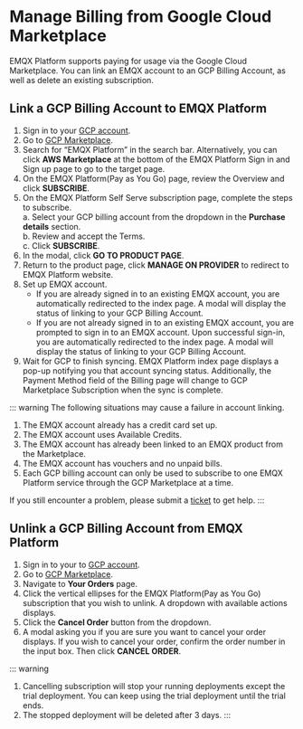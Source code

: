# Manage Billing from Google Cloud Marketplace

EMQX Platform supports paying for usage via the Google Cloud Marketplace. You can link an EMQX account to an GCP Billing Account, as well as delete an existing subscription.


## Link a GCP Billing Account to EMQX Platform
1. Sign in to your [GCP account](https://console.cloud.google.com/).
2. Go to [GCP Marketplace](https://console.cloud.google.com/marketplace).
3. Search for “EMQX Platform” in the search bar. Alternatively, you can click **AWS Marketplace** at the bottom of the EMQX Platform Sign in and Sign up page to go to the target page.
4. On the EMQX Platform(Pay as You Go) page, review the Overview and click **SUBSCRIBE**.
5. On the EMQX Platform Self Serve subscription page, complete the steps to subscribe.<br>
	a. Select your GCP billing account from the dropdown in the **Purchase details** section.<br>
	b. Review and accept the Terms.<br>
	c. Click **SUBSCRIBE**.
6. In the modal, click **GO TO PRODUCT PAGE**.
7. Return to the product page, click **MANAGE ON PROVIDER** to redirect to EMQX Platform website.
8. Set up EMQX account.
	- If you are already signed in to an existing EMQX account, you are automatically redirected to the index page. A modal will display the status of linking to your GCP Billing Account.
    - If you are not already signed in to an existing EMQX account, you are prompted to sign in to an EMQX account. Upon successful sign-in, you are automatically redirected to the index page. A modal will display the status of linking to your GCP Billing Account.
9. Wait for GCP to finish syncing.
	EMQX Platform index page displays a pop-up notifying you that account syncing status. Additionally, the Payment Method field of the Billing page will change to GCP Marketplace Subscription when the sync is complete.

::: warning
The following situations may cause a failure in account linking.

1. The EMQX account already has a credit card set up.
2. The EMQX account uses Available Credits.
3. The EMQX account has already been linked to an EMQX product from the Marketplace.
4. The EMQX account has vouchers and no unpaid bills.
4. Each GCP billing account can only be used to subscribe to one EMQX Platform service through the GCP Marketplace at a time.

If you still encounter a problem, please submit a [ticket](../feature/tickets.md) to get help.
:::


## Unlink a GCP Billing Account from EMQX Platform
1. Sign in to your to [GCP account](https://console.cloud.google.com/).
2. Go to [GCP Marketplace](https://console.cloud.google.com/marketplace).
3. Navigate to **Your Orders** page.
4. Click the vertical ellipses for the EMQX Platform(Pay as You Go) subscription that you wish to unlink. A dropdown with available actions displays.
5. Click the **Cancel Order** button from the dropdown.
6. A modal asking you if you are sure you want to cancel your order displays. If you wish to cancel your order, confirm the order number in the input box. Then click **CANCEL ORDER**.

::: warning
1. Cancelling subscription will stop your running deployments except the trial deployment. You can keep using the trial deployment until the trial ends.
2. The stopped deployment will be deleted after 3 days.
   :::




